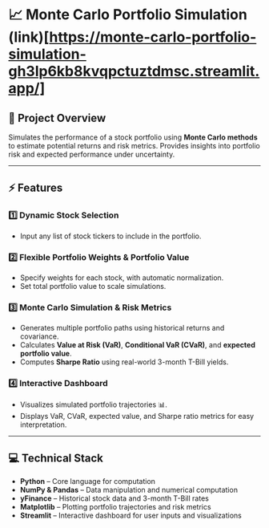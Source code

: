 # 📈 Monte Carlo Portfolio Simulation (link)[https://monte-carlo-portfolio-simulation-gh3lp6kb8kvqpctuztdmsc.streamlit.app/]

## 📝 Project Overview

Simulates the performance of a stock portfolio using **Monte Carlo methods** to estimate potential returns and risk metrics. Provides insights into portfolio risk and expected performance under uncertainty.

---

## ⚡ Features

### 1️⃣ Dynamic Stock Selection  
- Input any list of stock tickers to include in the portfolio.  

### 2️⃣ Flexible Portfolio Weights & Portfolio Value  
- Specify weights for each stock, with automatic normalization.  
- Set total portfolio value to scale simulations.  

### 3️⃣ Monte Carlo Simulation & Risk Metrics  
- Generates multiple portfolio paths using historical returns and covariance.  
- Calculates **Value at Risk (VaR)**, **Conditional VaR (CVaR)**, and **expected portfolio value**.  
- Computes **Sharpe Ratio** using real-world 3-month T-Bill yields.  

### 4️⃣ Interactive Dashboard  
- Visualizes simulated portfolio trajectories 📊.  
- Displays VaR, CVaR, expected value, and Sharpe ratio metrics for easy interpretation.

---

## 💻 Technical Stack

- **Python** – Core language for computation  
- **NumPy & Pandas** – Data manipulation and numerical computation  
- **yFinance** – Historical stock data and 3-month T-Bill rates  
- **Matplotlib** – Plotting portfolio trajectories and risk metrics  
- **Streamlit** – Interactive dashboard for user inputs and visualizations  
